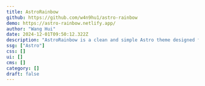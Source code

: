 ```yaml
---
title: AstroRainbow
github: https://github.com/w4n9hu1/astro-rainbow
demo: https://astro-rainbow.netlify.app/
author: "Wang Hui"
date: 2024-12-01T09:50:12.322Z
description: "AstroRainbow is a clean and simple Astro theme designed for blogs."
ssg: ["Astro"]
css: []
ui: []
cms: []
category: []
draft: false
---
```


